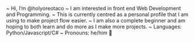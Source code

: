 
~ Hi, I’m @holyoreotaco
~ I am interested in front end Web Development and Programming.
~ This is currently centred as a personal profile that I am using to make project flow easier.
~ I am also a complete beginner and am hoping to both learn and do more as I make more projects.
~ Languages: Python/Javascript/C#
~ Pronouns: he/him 💜

<!---
holyoreotaco/holyoreotaco is a ✨ special ✨ repository because its `README.md` (this file) appears on your GitHub profile.
You can click the Preview link to take a look at your changes.
--->
